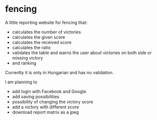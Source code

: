 # fencing

A little reporting website for fencing that:
* calculates the number of victories
* calculates the given score
* calculates the received score
* calculates the ratio
* validates the table and warns the user about victories on both side or missing victory
* and ranking

Currently it is only in Hungarian and has no validation. 

I am planning to 
* add login with Facebook and Google.
* add saving possibilities
* possibility of changing the victory score
* add a victory with different score
* download report matrix as a jpeg
